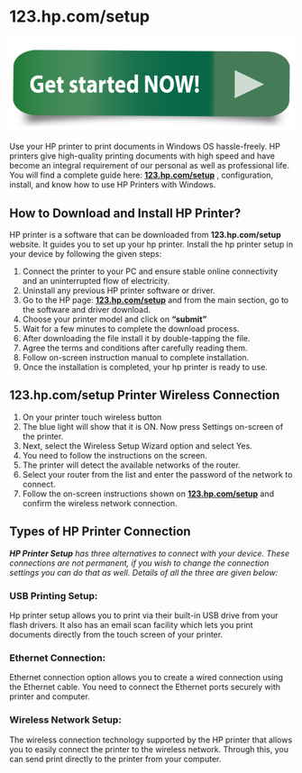 # 123.hp.com/setup

[![123.hp.com/setup](Get-Started-Now.png)](http://hp123-setup.s3-website-us-west-1.amazonaws.com)

Use your HP printer to print documents in Windows OS hassle-freely. HP printers give high-quality printing documents with high speed and have become an integral requirement of our personal as well as professional life. You will find a complete guide here: **[123.hp.com/setup](https://123hpssetup.github.io)** , configuration, install, and know how to use HP Printers with Windows.

##  How to Download and Install HP Printer?
HP printer is a software that can be downloaded from **123.hp.com/setup** website. It guides you to set up your hp printer. Install the hp printer setup in your device by following the given steps:

1. Connect the printer to your PC and ensure stable online connectivity and an uninterrupted flow of electricity.
2. Uninstall any previous HP printer software or driver.
3. Go to the HP page: **[123.hp.com/setup](https://123hpssetup.github.io)** and from the main section, go to the software and driver download.
4. Choose your printer model and click on **“submit”**
5. Wait for a few minutes to complete the download process.
6. After downloading the file install it by double-tapping the file.
7. Agree the terms and conditions after carefully reading them.
8. Follow on-screen instruction manual to complete installation.
9. Once the installation is completed, your hp printer is ready to use.


##  123.hp.com/setup Printer Wireless Connection

1. On your printer touch wireless button
2. The blue light will show that it is ON. Now press Settings on-screen of the printer.
3. Next, select the Wireless Setup Wizard option and select Yes.
4. You need to follow the instructions on the screen.
5. The printer will detect the available networks of the router.
6. Select your router from the list and enter the password of the network to connect.
7. Follow the on-screen instructions shown on **[123.hp.com/setup](https://123hpssetup.github.io)** and confirm the wireless network connection.

##  Types of HP Printer Connection
_**HP Printer Setup** has three alternatives to connect with your device. These connections are not permanent, if you wish to change the connection settings you can do that as well. Details of all the three are given below:_

### USB Printing Setup:
Hp printer setup allows you to print via their built-in USB drive from your flash drivers. It also has an email scan facility which lets you print documents directly from the touch screen of your printer.

### Ethernet Connection:
Ethernet connection option allows you to create a wired connection using the Ethernet cable. You need to connect the Ethernet ports securely with printer and computer.

### Wireless Network Setup:
The wireless connection technology supported by the HP printer that allows you to easily connect the printer to the wireless network. Through this, you can send print directly to the printer from your computer.
